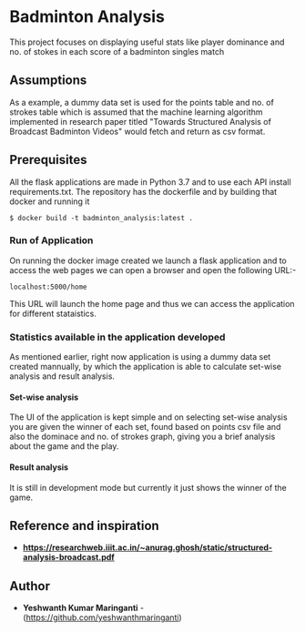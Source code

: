 # Badminton Analysis

This project focuses on displaying useful stats like player dominance and no. of stokes in each score of a badminton singles match

## Assumptions

As a example, a dummy data set is used for the points table and no. of strokes table which is assumed that the machine learning algorithm implemented in research paper titled "Towards Structured Analysis of Broadcast Badminton Videos" would fetch and return as csv format.

## Prerequisites

All the flask applications are made in Python 3.7 and to use each API install requirements.txt. The repository has the dockerfile and by building that docker and running it

```
$ docker build -t badminton_analysis:latest .
```
### Run of Application

On running the docker image created we launch a flask application and to access the web pages we can open a browser and open the following URL:-
```
localhost:5000/home
```
This URL will launch the home page and thus we can access the application for different stataistics.

### Statistics available in the application developed

As mentioned earlier, right now application is using a dummy data set created mannually, by which the application is able to calculate set-wise analysis and result analysis.

#### Set-wise analysis
The UI of the application is kept simple and on selecting set-wise analysis you are given the winner of each set, found based on points csv file and also the dominace and no. of strokes graph, giving you a brief analysis about the game and the play.

#### Result analysis
It is still in development mode but currently it just shows the winner of the game.

## Reference and inspiration
* **https://researchweb.iiit.ac.in/~anurag.ghosh/static/structured-analysis-broadcast.pdf**

## Author
* **Yeshwanth Kumar Maringanti** - (https://github.com/yeshwanthmaringanti)
